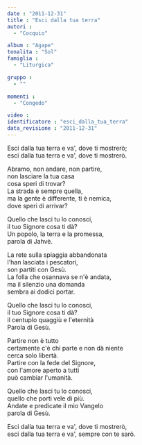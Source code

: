 ```yaml
---
date : "2011-12-31"
title : "Esci dalla tua terra"
autori : 
  - "Cocquio"

album : "Agape"
tonalita : "Sol"
famiglia : 
  - "Liturgica"

gruppo : 
  - ""

momenti : 
  - "Congedo"

video : 
identificatore : "esci_dalla_tua_terra"
data_revisione : "2011-12-31"
---
```

  
  
Esci dalla tua terra e va', dove ti mostrerò;  
esci dalla tua terra e va', dove ti mostrerò.  
  
  
Abramo, non andare, non partire,  
non lasciare la tua casa  
cosa speri di trovar?  
La strada è sempre quella,  
ma la gente è differente, ti è nemica,  
dove speri di arrivar?  
  
Quello che lasci tu lo conosci,  
il tuo Signore cosa ti dà?  
Un popolo, la terra e la promessa,  
parola di Jahvè.  
  
  
  
La rete sulla spiaggia abbandonata  
l'han lasciata i pescatori,  
son partiti con Gesù.  
La folla che osannava se n'è andata,  
ma il silenzio una domanda  
sembra ai dodici portar.  
  
Quello che lasci tu lo conosci,  
il tuo Signore cosa ti dà?  
il centuplo quaggiù e l'eternità  
Parola di Gesù.  
  
  
  
Partire non è tutto  
certamente c'è chi parte e non dà niente  
cerca solo libertà.  
Partire con la fede del Signore,  
con l'amore aperto a tutti  
può cambiar l'umanità.  
  
Quello che lasci tu lo conosci,  
quello che porti vele di più.  
Andate e predicate il mio Vangelo  
parola di Gesù.  
  
  
  
Esci dalla tua terra e va', dove ti mostrerò,  
esci dalla tua terra e va', sempre con te sarò.  
  
  
  
